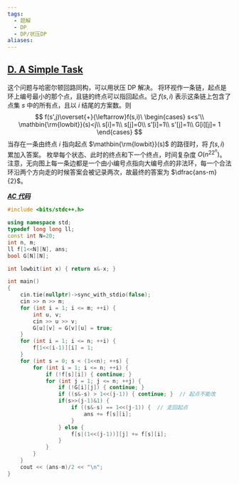 ```yaml
---
tags:
  - 题解
  - DP
  - DP/状压DP
aliases:
---
```

## [D. A Simple Task](https://codeforces.com/problemset/problem/11/D)

这个问题与哈密尔顿回路同构，可以用状压 DP 解决。
将环视作一条链，起点是环上编号最小的那个点，且链的终点可以指回起点。记 $f(s,i)$ 表示这条链上包含了点集 $s$ 中的所有点，且以 $i$ 结尾的方案数。则
$$
f(s',j)\overset{+}{\leftarrow}f(s,i)\
\begin{cases}
s<s'\\
\mathbin{\rm{lowbit}}(s)<j\\
s[i]=1\\
s[j]=0\\
s'[i]=1\\
s'[j]=1\\
G[i][j]= 1
\end{cases}
$$
当存在一条由终点 $i$ 指向起点 $\mathbin{\rm{lowbit}}(s)$ 的路径时，将 $f(s,i)$ 累加入答案。
枚举每个状态、此时的终点和下一个终点，时间复杂度 $O(n^22^n)$。
注意，无向图上每一条边都是一个由小编号点指向大编号点的非法环，每一个合法环沿两个方向走的时候答案会被记录两次，故最终的答案为 $\dfrac{ans-m}{2}$。

[***AC 代码***](https://codeforces.com/contest/11/submission/312505336)

```cpp
#include <bits/stdc++.h>

using namespace std;
typedef long long ll;
const int N=20;
int n, m;
ll f[1<<N][N], ans;
bool G[N][N];

int lowbit(int x) { return x&-x; }

int main()
{
	cin.tie(nullptr)->sync_with_stdio(false);
	cin >> n >> m;
	for (int i = 1; i <= m; ++i) {
		int u, v;
		cin >> u >> v;
		G[u][v] = G[v][u] = true;
	}
	for (int i = 1; i <= n; ++i) {
		f[1<<(i-1)][i] = 1;
	}
	for (int s = 0; s < (1<<n); ++s) {
		for (int i = 1; i <= n; ++i) {
			if (!f[s][i]) { continue; }
			for (int j = 1; j <= n; ++j) {
				if (!G[i][j]) { continue; }
				if ((s&-s) > 1<<(j-1)) { continue; }  // 起点不能改
				if(s>>(j-1)&1) {
					if ((s&-s) == 1<<(j-1)) {  // 走回起点
						ans += f[s][i];
					}
				} else {
					f[s|(1<<(j-1))][j] += f[s][i];
				}
			}
		}
	}
	cout << (ans-m)/2 << "\n";
}
```
